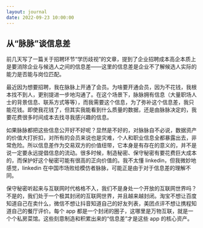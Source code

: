 ```yaml
---
layout: journal
date: 2022-09-23 10:00:00
---
```


## 从“脉脉”谈信息差

前几天写了一篇关于招聘环节“学历歧视”的文章，提到了企业招聘成本高企本质上是要消除企业与候选人之间的信息差——这里的信息差是企业不了解候选人实际的能力是否能与岗位匹配。

最近因为想要招聘，我在脉脉上开通了会员。为啥要开通会员，因为不花钱，我根本找不到人，更别提进一步地沟通了。在这个场景下，脉脉拥有信息（大量职场人士的背景信息、联系方式等等），而我需要这个信息，为了弥补这个信息差，我只能花钱。即使我花钱了，但其实我能看到什么质量的数据，还是由脉脉决定的，我要花费很多时间成本去找寻我感兴趣的信息。

如果脉脉都把这些信息公开好不好呢？显然是不好的，对脉脉自不必说，数据资产的价值大打折扣，对所有的会员来说也是灾难，个人和职业信息全都暴露出去，非常危险。所以信息差作为交易双方的价值纽带，它本身是有存在的意义的，并不是说一定要永远提倡信息的流动。很多时候，制造秘密、保守秘密有要花费巨大成本的，而保护好这个秘密可能有很高的正向价值的。我不太懂 linkedin，但我微妙地感觉，linkedin 在中国市场败给模仿者脉脉，可能正是由于对于信息差的理解不同。

保守秘密听起来与互联网时代格格不入，我们不是身处一个开放的互联网世界吗？不是的，我们处于一个极其封闭的互联网世界，并且越来越封闭。淘宝不想让百度知道自己在卖什么，微信不想让抖音知道自己的好友列表，美团点评不想让携程知道自己的餐厅评价。每个 app 都是一个封闭的圈子，这哪里是万物互联，就是一个个私房菜馆。这些刻意制造和积累出来的“信息差”才是这些 app 的核心资产。
